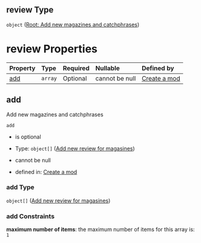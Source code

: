 ## review Type

`object` ([Root: Add new magazines and catchphrases](generic-properties-root-add-new-magazines-and-catchphrases.md))

# review Properties

| Property    | Type    | Required | Nullable       | Defined by                                                                                                                                                               |
| :---------- | :------ | :------- | :------------- | :----------------------------------------------------------------------------------------------------------------------------------------------------------------------- |
| [add](#add) | `array` | Optional | cannot be null | [Create a mod](generic-properties-root-add-new-magazines-and-catchphrases-properties-add-new-magazines-and-catchphrases.md "mod.json#/properties/review/properties/add") |

## add

Add new magazines and catchphrases

`add`

*   is optional

*   Type: `object[]` ([Add new review for magasines](generic-properties-root-add-new-magazines-and-catchphrases-properties-add-new-magazines-and-catchphrases-add-new-review-for-magasines.md))

*   cannot be null

*   defined in: [Create a mod](generic-properties-root-add-new-magazines-and-catchphrases-properties-add-new-magazines-and-catchphrases.md "mod.json#/properties/review/properties/add")

### add Type

`object[]` ([Add new review for magasines](generic-properties-root-add-new-magazines-and-catchphrases-properties-add-new-magazines-and-catchphrases-add-new-review-for-magasines.md))

### add Constraints

**maximum number of items**: the maximum number of items for this array is: `1`
